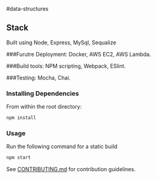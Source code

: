 #data-structures

## Stack
Built using Node, Express, MySql, Sequalize

###Furutre Deployment: 
Docker, AWS EC2, AWS Lambda.

###Build tools: 
NPM scripting, Webpack, ESlint.

###Testing: Mocha, Chai.


### Installing Dependencies

From within the root directory:
```sh
npm install
```


### Usage

Run the following command for a static build
```sh
npm start
```

See [CONTRIBUTING.md](CONTRIBUTING.md) for contribution guidelines.
